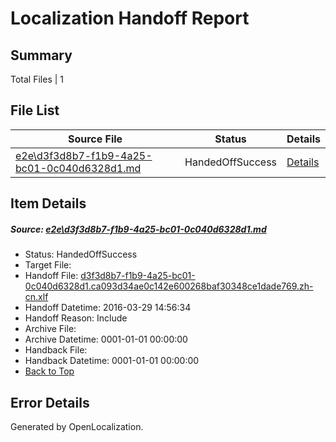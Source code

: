 # <a name='report-top'></a> Localization Handoff Report

## Summary
 Total Files | 1

## File List
 Source File | Status | Details 
 ----------- | ------ | ------- 
 [e2e\d3f3d8b7-f1b9-4a25-bc01-0c040d6328d1.md](https://github.com/OpenLocalizationTest/oltest/blob/1748f3e0568b98e69bc855435fe64473671362f3/e2e/d3f3d8b7-f1b9-4a25-bc01-0c040d6328d1.md) | HandedOffSuccess | [Details](#186671d6c9ad9853e07523a150110cd3b86568613)

## Item Details
##### <a name='186671d6c9ad9853e07523a150110cd3b86568613'></a> Source: [e2e\d3f3d8b7-f1b9-4a25-bc01-0c040d6328d1.md](https://github.com/OpenLocalizationTest/oltest/blob/1748f3e0568b98e69bc855435fe64473671362f3/e2e/d3f3d8b7-f1b9-4a25-bc01-0c040d6328d1.md)
* Status: HandedOffSuccess
* Target File: 
* Handoff File: [d3f3d8b7-f1b9-4a25-bc01-0c040d6328d1.ca093d34ae0c142e600268baf30348ce1dade769.zh-cn.xlf](https://github.com/OpenLocalizationTestOrg/olhandoff-e2e/blob/a067cef4ed86cfaafecd127e693d2fc3101bd0e5/ol-handoff/OpenLocalizationTestOrg/oltest.zh-cn/ci/ht/d3f3d8b7-f1b9-4a25-bc01-0c040d6328d1.ca093d34ae0c142e600268baf30348ce1dade769.zh-cn.xlf)
* Handoff Datetime: 2016-03-29 14:56:34
* Handoff Reason: Include
* Archive File: 
* Archive Datetime: 0001-01-01 00:00:00
* Handback File: 
* Handback Datetime: 0001-01-01 00:00:00
* [Back to Top](#report-top)


## Error Details

Generated by OpenLocalization.
